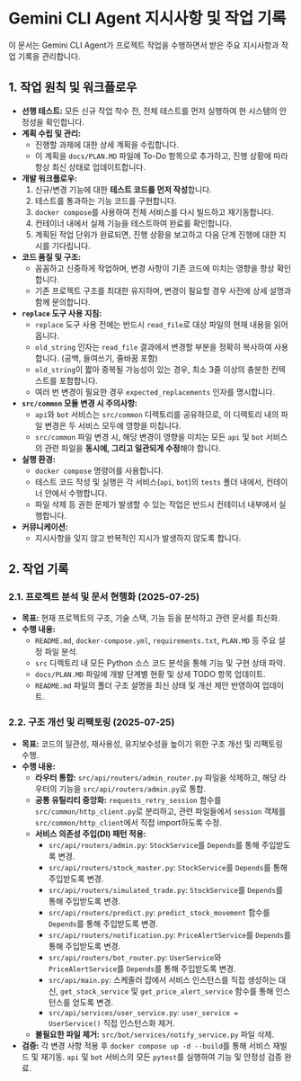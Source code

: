 # Gemini CLI Agent 지시사항 및 작업 기록

이 문서는 Gemini CLI Agent가 프로젝트 작업을 수행하면서 받은 주요 지시사항과 작업 기록을 관리합니다.

## 1. 작업 원칙 및 워크플로우

*   **선행 테스트:** 모든 신규 작업 착수 전, 전체 테스트를 먼저 실행하여 현 시스템의 안정성을 확인합니다.
*   **계획 수립 및 관리:**
    *   진행할 과제에 대한 상세 계획을 수립합니다.
    *   이 계획을 `docs/PLAN.MD` 파일에 To-Do 항목으로 추가하고, 진행 상황에 따라 항상 최신 상태로 업데이트합니다.
*   **개발 워크플로우:**
    1.  신규/변경 기능에 대한 **테스트 코드를 먼저 작성**합니다.
    2.  테스트를 통과하는 기능 코드를 구현합니다.
    3.  `docker compose`를 사용하여 전체 서비스를 다시 빌드하고 재기동합니다.
    4.  컨테이너 내에서 실제 기능을 테스트하여 완료를 확인합니다.
    5.  계획된 작업 단위가 완료되면, 진행 상황을 보고하고 다음 단계 진행에 대한 지시를 기다립니다.
*   **코드 품질 및 구조:**
    *   꼼꼼하고 신중하게 작업하며, 변경 사항이 기존 코드에 미치는 영향을 항상 확인합니다.
    *   기존 프로젝트 구조를 최대한 유지하며, 변경이 필요할 경우 사전에 상세 설명과 함께 문의합니다.
*   **`replace` 도구 사용 지침:**
    *   `replace` 도구 사용 전에는 반드시 `read_file`로 대상 파일의 현재 내용을 읽어옵니다.
    *   `old_string` 인자는 `read_file` 결과에서 변경할 부분을 정확히 복사하여 사용합니다. (공백, 들여쓰기, 줄바꿈 포함)
    *   `old_string`이 짧아 중복될 가능성이 있는 경우, 최소 3줄 이상의 충분한 컨텍스트를 포함합니다.
    *   여러 번 변경이 필요한 경우 `expected_replacements` 인자를 명시합니다.
*   **`src/common` 모듈 변경 시 주의사항:**
    *   `api`와 `bot` 서비스는 `src/common` 디렉토리를 공유하므로, 이 디렉토리 내의 파일 변경은 두 서비스 모두에 영향을 미칩니다.
    *   `src/common` 파일 변경 시, 해당 변경이 영향을 미치는 모든 `api` 및 `bot` 서비스의 관련 파일을 **동시에, 그리고 일관되게 수정**해야 합니다.
*   **실행 환경:**
    *   `docker compose` 명령어를 사용합니다.
    *   테스트 코드 작성 및 실행은 각 서비스(`api`, `bot`)의 `tests` 폴더 내에서, 컨테이너 안에서 수행합니다.
    *   파일 삭제 등 권한 문제가 발생할 수 있는 작업은 반드시 컨테이너 내부에서 실행합니다.
*   **커뮤니케이션:**
    *   지시사항을 잊지 않고 반복적인 지시가 발생하지 않도록 합니다.

## 2. 작업 기록

### 2.1. 프로젝트 분석 및 문서 현행화 (2025-07-25)

*   **목표:** 현재 프로젝트의 구조, 기술 스택, 기능 등을 분석하고 관련 문서를 최신화.
*   **수행 내용:**
    *   `README.md`, `docker-compose.yml`, `requirements.txt`, `PLAN.MD` 등 주요 설정 파일 분석.
    *   `src` 디렉토리 내 모든 Python 소스 코드 분석을 통해 기능 및 구현 상태 파악.
    *   `docs/PLAN.MD` 파일에 개발 단계별 현황 및 상세 TODO 항목 업데이트.
    *   `README.md` 파일의 폴더 구조 설명을 최신 상태 및 개선 제안 반영하여 업데이트.

### 2.2. 구조 개선 및 리팩토링 (2025-07-25)

*   **목표:** 코드의 일관성, 재사용성, 유지보수성을 높이기 위한 구조 개선 및 리팩토링 수행.
*   **수행 내용:**
    *   **라우터 통합:** `src/api/routers/admin_router.py` 파일을 삭제하고, 해당 라우터의 기능을 `src/api/routers/admin.py`로 통합.
    *   **공통 유틸리티 중앙화:** `requests_retry_session` 함수를 `src/common/http_client.py`로 분리하고, 관련 파일들에서 `session` 객체를 `src/common/http_client`에서 직접 import하도록 수정.
    *   **서비스 의존성 주입(DI) 패턴 적용:**
        *   `src/api/routers/admin.py`: `StockService`를 `Depends`를 통해 주입받도록 변경.
        *   `src/api/routers/stock_master.py`: `StockService`를 `Depends`를 통해 주입받도록 변경.
        *   `src/api/routers/simulated_trade.py`: `StockService`를 `Depends`를 통해 주입받도록 변경.
        *   `src/api/routers/predict.py`: `predict_stock_movement` 함수를 `Depends`를 통해 주입받도록 변경.
        *   `src/api/routers/notification.py`: `PriceAlertService`를 `Depends`를 통해 주입받도록 변경.
        *   `src/api/routers/bot_router.py`: `UserService`와 `PriceAlertService`를 `Depends`를 통해 주입받도록 변경.
        *   `src/api/main.py`: 스케줄러 잡에서 서비스 인스턴스를 직접 생성하는 대신, `get_stock_service` 및 `get_price_alert_service` 함수를 통해 인스턴스를 얻도록 변경.
        *   `src/api/services/user_service.py`: `user_service = UserService()` 직접 인스턴스화 제거.
    *   **불필요한 파일 제거:** `src/bot/services/notify_service.py` 파일 삭제.
*   **검증:** 각 변경 사항 적용 후 `docker compose up -d --build`를 통해 서비스 재빌드 및 재기동. `api` 및 `bot` 서비스의 모든 `pytest`를 실행하여 기능 및 안정성 검증 완료.